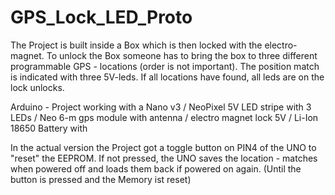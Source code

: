 # GPS_Lock_LED_Proto
The Project is built inside a Box which is then locked with the electro-magnet. To unlock the Box someone has to bring the box to three different programmable 
GPS - locations (order is not important). The position match is indicated with three 5V-leds. If all locations have found, all leds are on the lock unlocks. 

Arduino - Project working with a Nano v3 / NeoPixel 5V LED stripe with 3 LEDs / Neo 6-m gps module with antenna / electro magnet lock 5V / Li-Ion 18650 Battery with 

In the actual version the Project got a toggle button on PIN4 of the UNO to "reset" the EEPROM.
If not pressed, the UNO saves the location - matches when powered off and loads them back if powered on again. (Until the button is pressed and the Memory ist reset)

